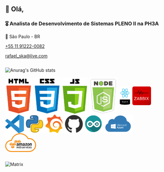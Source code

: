 ## 👋 Olá,

### 🎖 Analista de Desenvolvimento de Sistemas PLENO II na PH3A
🎯 São Paulo - BR
  <p class="telefone"><a href="https://wa.me/11912220082" target="_blank">+55 11 91222-0082</a></p>
  <p class="email"><a href="mailto:rafael_ska@live.com">rafael_ska@live.com</a></p>

  ##

  ![Anurag's GitHub stats](https://github-readme-stats.vercel.app/api?username=rafaelska&show_icons=true&theme=merko)

 <div>
  <img align="center" alt="Rafa-Js" height="120px" src="icones/html.png" alt="" title="HTML">
  <img align="center" alt="Rafa-Js" height="120px" src="icones/css.png" alt="" title="CSS">
  <img align="center" alt="Rafa-Js" height="120px" src="icones/js.png" alt="" title="JavaScript">
  <img align="center" alt="Rafa-Js" height="120px" src="icones/nodejs.png" alt="" title="NodeJS">
  <img align="center" alt="Rafa-Js" height="60px" align="center" alt="Rafa-Js" height="30" width="40" src="icones/react.png" alt="" title="React">
  <img align="center" alt="Rafa-Js" height="60px" src="icones/zabbix.png" alt="" title="Zabbix">
  <img align="center" alt="Rafa-Js" height="60px" src="icones/vscode.png" alt="" title="VSCode">
  <img align="center" alt="Rafa-Js" height="60px" src="icones/python.png" alt="" title="Python">
  <img align="center" alt="Rafa-Js" height="60px" src="icones/grafana.png" alt="" title="Grafana">
  <img align="center" alt="Rafa-Js" height="60px" src="icones/github.png" alt="" title="Github">
  <img align="center" alt="Rafa-Js" height="60px" src="icones/arduino.png" alt="" title="Arduino">
  <img align="center" alt="Rafa-Js" height="60px" src="icones/azure.png" alt="" title="Azure">
  <img align="center" alt="Rafa-Js" height="60px" src="icones/aws.png" alt="" title="AWS">
</div>

##

<div>
  <img align="center" alt="Matrix" src="icones/matrix.gif" alt="" title="Matrix">
</div>

